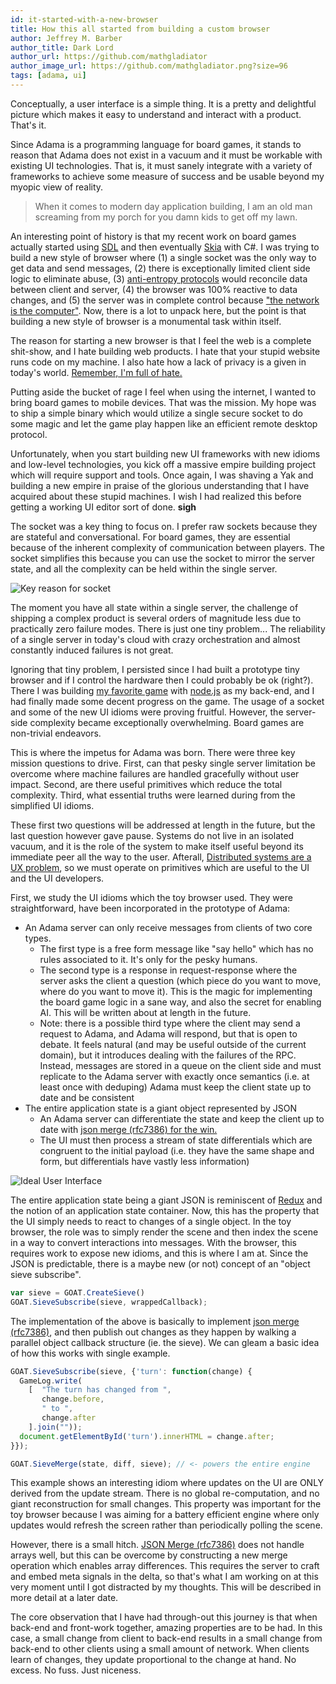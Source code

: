 ```yaml
---
id: it-started-with-a-new-browser
title: How this all started from building a custom browser
author: Jeffrey M. Barber
author_title: Dark Lord
author_url: https://github.com/mathgladiator
author_image_url: https://github.com/mathgladiator.png?size=96
tags: [adama, ui]
---
```


Conceptually, a user interface is a simple thing. It is a pretty and delightful picture which makes it easy to understand and interact with a product. That's it.

Since Adama is a programming language for board games, it stands to reason that Adama does not exist in a vacuum and it must be workable with existing UI technologies. That is, it must sanely integrate with a variety of frameworks to achieve some measure of success and be usable beyond my myopic view of reality.

> When it comes to modern day application building, I am an old man screaming from my porch for you damn kids to get off my lawn.

An interesting point of history is that my recent work on board games actually started using [SDL](https://www.libsdl.org/) and then eventually [Skia](https://skia.org/) with C#. I was trying to build a new style of browser where (1) a single socket was the only way to get data and send messages, (2) there is exceptionally limited client side logic to eliminate abuse, (3) [anti-entropy protocols](https://en.wikipedia.org/wiki/Gossip_protocol) would reconcile data between client and server, (4) the browser was 100% reactive to data changes, and (5) the server was in complete control because ["the network is the computer"](https://en.wikipedia.org/wiki/John_Gage). Now, there is a lot to unpack here, but the point is that building a new style of browser is a monumental task within itself.

The reason for starting a new browser is that I feel the web is a complete shit-show, and I hate building web products. I hate that your stupid website runs code on my machine. I also hate how a lack of privacy is a given in today's world. [Remember, I'm full of hate.](/blog/it-begins)

Putting aside the bucket of rage I feel when using the internet, I wanted to bring board games to mobile devices. That was the mission. My hope was to ship a simple binary which would utilize a single secure socket to do some magic and let the game play happen like an efficient remote desktop protocol.

Unfortunately, when you start building new UI frameworks with new idioms and low-level technologies, you kick off a massive empire building project which will require support and tools. Once again, I was shaving a Yak and building a new empire in praise of the glorious understanding that I have acquired about these stupid machines. I wish I had realized this before getting a working UI editor sort of done. **sigh**

The socket was a key thing to focus on. I prefer raw sockets because they are stateful and conversational. For board games, they are essential because of the inherent complexity of communication between players. The socket simplifies this because you can use the socket to mirror the server state, and all the complexity can be held within the single server.

![Key reason for socket](/img/20200512_diagram_key_moment.png)

The moment you have all state within a single server, the challenge of shipping a complex product is several orders of magnitude less due to practically zero failure modes. There is just one tiny problem... The reliability of a single server in today's cloud with crazy orchestration and almost constantly induced failures is not great.

Ignoring that tiny problem, I persisted since I had built a prototype tiny browser and if I control the hardware then I could probably be ok (right?). There I was building [my favorite game](https://boardgamegeek.com/boardgame/37111/battlestar-galactica-board-game) with [node.js](https://nodejs.org/en/) as my back-end, and I had finally made some decent progress on the game. The usage of a socket and some of the new UI idioms were proving fruitful. However, the server-side complexity became exceptionally overwhelming. Board games are non-trivial endeavors.

This is where the impetus for Adama was born. There were three key mission questions to drive. First, can that pesky single server limitation be overcome where machine failures are handled gracefully without user impact. Second, are there useful primitives which reduce the total complexity. Third, what essential truths were learned during from the simplified UI idioms.

These first two questions will be addressed at length in the future, but the last question however gave pause. Systems do not live in an isolated vacuum, and it is the role of the system to make itself useful beyond its immediate peer all the way to the user. Afterall, [Distributed systems are a UX problem](https://bravenewgeek.com/distributed-systems-are-a-ux-problem/), so we must operate on primitives which are useful to the UI and the UI developers.

First, we study the UI idioms which the toy browser used. They were straightforward, have been incorporated in the prototype of Adama:

* An Adama server can only receive messages from clients of two core types.
  * The first type is a free form message like "say hello" which has no rules associated to it. It's only for the pesky humans.
  * The second type is a response in request-response where the server asks the client a question (which piece do you want to move, where do you want to move it). This is the magic for implementing the board game logic in a sane way, and also the secret for enabling AI. This will be written about at length in the future.
  * Note: there is a possible third type where the client may send a request to Adama, and Adama will respond, but that is open to debate. It feels natural (and may be useful outside of the current domain), but it introduces dealing with the failures of the RPC. Instead, messages are stored in a queue on the client side and must replicate to the Adama server with exactly once semantics (i.e. at least once with deduping)
  Adama must keep the client state up to date and be consistent
* The entire application state is a giant object represented by JSON
  * An Adama server can differentiate the state and keep the client up to date with [json merge (rfc7386) for the win.](https://tools.ietf.org/html/rfc7386)
  * The UI must then process a stream of state differentials which are congruent to the initial payload (i.e. they have the same shape and form, but differentials have vastly less information)

![Ideal User Interface](/img/20200512_diagram_basic_ui_flow.png)

The entire application state being a giant JSON is reminiscent of [Redux](https://redux.js.org/) and the notion of an application state container. Now, this has the property that the UI simply needs to react to changes of a single object. In the toy browser, the role was to simply render the scene and then index the scene in a way to convert interactions into messages. With the browser, this requires work to expose new idioms, and this is where I am at. Since the JSON is predictable, there is a maybe new (or not) concept of an "object sieve subscribe".

```js
var sieve = GOAT.CreateSieve()
GOAT.SieveSubscribe(sieve, wrappedCallback);
```

The implementation of the above is basically to implement [json merge (rfc7386)](https://tools.ietf.org/html/rfc7386), and then publish out changes as they happen by walking a parallel object callback structure (ie. the sieve). We can gleam a basic idea of how this works with single example.

```js
GOAT.SieveSubscribe(sieve, {'turn': function(change) {
  GameLog.write(
    [  "The turn has changed from ",
       change.before,
       " to ",
       change.after
    ].join(""));
  document.getElementById('turn').innerHTML = change.after; 
}});

GOAT.SieveMerge(state, diff, sieve); // <- powers the entire engine
````

This example shows an interesting idiom where updates on the UI are ONLY derived from the update stream. There is no global re-computation, and no giant reconstruction for small changes. This property was important for the toy browser because I was aiming for a battery efficient engine where only updates would refresh the screen rather than periodically polling the scene.

However, there is a small hitch. [JSON Merge (rfc7386)](https://tools.ietf.org/html/rfc7386) does not handle arrays well, but this can be overcome by constructing a new merge operation which enables array differences. This requires the server to craft and embed meta signals in the delta, so that's what I am working on at this very moment until I got distracted by my thoughts. This will be described in more detail at a later date.

The core observation that I have had through-out this journey is that when back-end and front-work together, amazing properties are to be had. In this case, a small change from client to back-end results in a small change from back-end to other clients using a small amount of network. When clients learn of changes, they update proportional to the change at hand. No excess. No fuss. Just niceness.